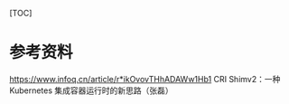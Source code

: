 [TOC]


# 参考资料
https://www.infoq.cn/article/r*ikOvovTHhADAWw1Hb1 CRI Shimv2：一种 Kubernetes 集成容器运行时的新思路（张磊）



